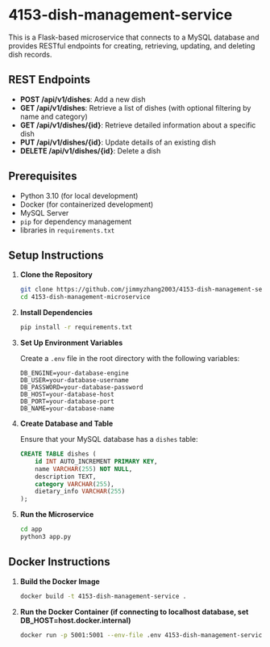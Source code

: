 # 4153-dish-management-service

This is a Flask-based microservice that connects to a MySQL database and provides RESTful endpoints for creating, retrieving, updating, and deleting dish records.

## REST Endpoints

- **POST /api/v1/dishes**: Add a new dish
- **GET /api/v1/dishes**: Retrieve a list of dishes (with optional filtering by name and category)
- **GET /api/v1/dishes/{id}**: Retrieve detailed information about a specific dish
- **PUT /api/v1/dishes/{id}**: Update details of an existing dish
- **DELETE /api/v1/dishes/{id}**: Delete a dish

## Prerequisites

- Python 3.10 (for local development)
- Docker (for containerized development)
- MySQL Server
- `pip` for dependency management
- libraries in `requirements.txt`

## Setup Instructions

1. **Clone the Repository**

   ```bash
   git clone https://github.com/jimmyzhang2003/4153-dish-management-service.git
   cd 4153-dish-management-microservice
   ```

2. **Install Dependencies**

   ```bash
   pip install -r requirements.txt
   ```

3. **Set Up Environment Variables**

   Create a `.env` file in the root directory with the following variables:

   ```env
   DB_ENGINE=your-database-engine
   DB_USER=your-database-username
   DB_PASSWORD=your-database-password
   DB_HOST=your-database-host
   DB_PORT=your-database-port
   DB_NAME=your-database-name
   ```

4. **Create Database and Table**

   Ensure that your MySQL database has a `dishes` table:

   ```sql
   CREATE TABLE dishes (
       id INT AUTO_INCREMENT PRIMARY KEY,
       name VARCHAR(255) NOT NULL,
       description TEXT,
       category VARCHAR(255),
       dietary_info VARCHAR(255)
   );
   ```

5. **Run the Microservice**
   ```bash
   cd app
   python3 app.py
   ```

## Docker Instructions

1. **Build the Docker Image**

   ```bash
   docker build -t 4153-dish-management-service .
   ```

2. **Run the Docker Container (if connecting to localhost database, set DB_HOST=host.docker.internal)**
   ```bash
   docker run -p 5001:5001 --env-file .env 4153-dish-management-service
   ```
